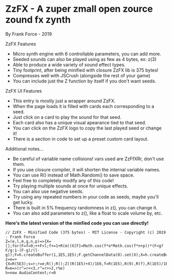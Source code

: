 # ZzFX - A zuper zmall open zource zound fx zynth
By Frank Force - 2019

ZzFX Features
- Micro synth engine with 6 controllable parameters, you can add more.
- Seeded sounds can also be played using as few as 4 bytes, ex: z(3)
- Able to produce a wide variety of sound effect types.
- Tiny footprint, after being minified with closure ZzFX lib is 375 bytes!
- Compresses well with JSCrush (alongside the rest of your game)
- You can include just the Z function by itself if you don't want seeds.

ZzFX UI Features
- This entry is mostly just a wrapper around ZzFX.
- When the page loads it is filled with cards each corresponding to a seed.
- Just click on a card to play the sound for that seed.
- Each card also has a unique visual apearance tied to that seed.
- You can click on the ZzFX logo to copy the last played seed or change it!
- There is a section in code to set up a preset custom card layout.

Additional notes...
- Be careful of variable name collisions! vars used are ZzFfXRr, don't use them.
- If you use closure compiler, it will shorten the internal variable names.
- You can use R() instead of Math.Random() to save space.
- Feel free to completely modify any of this code!
- Try playing multiple sounds at once for unique effects.
- You can also use negative seeds.
- Try using any repeated numbers in your code as seeds, maybe you'll get lucky.
- There is built in 5% frequency randomness in z(), you can change it.
- You can also add parameters to z(), like a float to scale volume by, etc.

**Here's the latest version of the minfied code you can use directly!**

```
// ZzFX - Minified Code (375 bytes) - MIT License - Copyright (c) 2019 - Frank Force
Z=(e,l,m,g,n,p)=>{X=[];for(F=f=0;++F<l;f+=1+R(m))X[F]=Math.cos(f*e*Math.cos(f*n+p))*(F<g?F/g:1-(F-g)/(l-g));F=h.createBuffer(1,1E5,1E5);F.getChannelData(0).set(X);X=h.createBufferSource();X.buffer=F;X.connect(h.destination);X.start()}
z=e=>{X=R(5E3);s=r;r=e;R();R();Z((R(1E5)+X)/1E6,f=R(1E5),R(9),R(f),R(1E5)/1E9,R(1E5));r=s}
R=e=>(r^=r<<3,r^=r>>2,r%e)
h=new AudioContext;r=0
```
